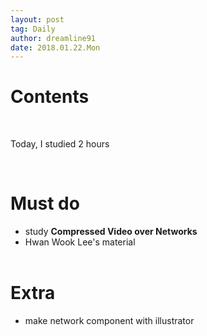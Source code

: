 ```yaml
---
layout: post
tag: Daily
author: dreamline91
date: 2018.01.22.Mon
---
```


# Contents<br>
<br>

Today, I studied 2 hours<br>

<br>

# Must do<br>
- study **Compressed Video over Networks**<br>
- Hwan Wook Lee's material<br>
  <br>

# Extra<br>
- make network component with illustrator<br>

